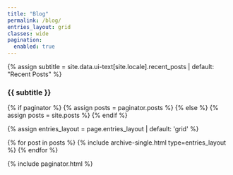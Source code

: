 ```yaml
---
title: "Blog"
permalink: /blog/
entries_layout: grid
classes: wide
pagination:
  enabled: true
---
```


<!-- TODO: add filter bar -->

{% assign subtitle = site.data.ui-text[site.locale].recent_posts | default: "Recent Posts" %}
<h3 class="archive__subtitle">{{ subtitle }}</h3>

{% if paginator %}
  {% assign posts = paginator.posts %}
{% else %}
  {% assign posts = site.posts %}
{% endif %}

{% assign entries_layout = page.entries_layout | default: 'grid' %}
<div class="entries-{{ entries_layout }}">
  {% for post in posts %}
    {% include archive-single.html type=entries_layout %}
  {% endfor %}
</div>

{% include paginator.html %}

<style>
.entries-grid .archive__item a {
  text-decoration: none;
  color: inherit;
}

.entries-grid .archive__item a:hover {
  text-decoration: underline;
}
</style>
